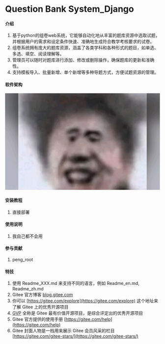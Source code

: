 # Question Bank System_Django

#### 介绍

1.  基于python的组卷web系统，它能够自动化地从丰富的题库资源中选取试题，并根据用户的需求和设定条件快速、准确地生成符合教学考核要求的试卷。
2.  组卷系统拥有庞大的题库资源，涵盖了各类学科和各种形式的题目，如单选、多选、填空、阅读理解等。
3.  管理员可以随时对题库进行添加、修改或删除操作，确保题库的更新和准确性。
4.  支持模板导入、批量新增、单个新增等多种导题方式，方便试题资源的管理。

#### 软件架构
![哈哈哈](./media/peng.jpg)


#### 安装教程

1.  直接部署

#### 使用说明

1.  我自己都不会用

#### 参与贡献

1.  peng_root

#### 特技

1.  使用 Readme\_XXX.md 来支持不同的语言，例如 Readme\_en.md, Readme\_zh.md
2.  Gitee 官方博客 [blog.gitee.com](https://blog.gitee.com)
3.  你可以 [https://gitee.com/explore](https://gitee.com/explore) 这个地址来了解 Gitee 上的优秀开源项目
4.  [GVP](https://gitee.com/gvp) 全称是 Gitee 最有价值开源项目，是综合评定出的优秀开源项目
5.  Gitee 官方提供的使用手册 [https://gitee.com/help](https://gitee.com/help)
6.  Gitee 封面人物是一档用来展示 Gitee 会员风采的栏目 [https://gitee.com/gitee-stars/](https://gitee.com/gitee-stars/)
